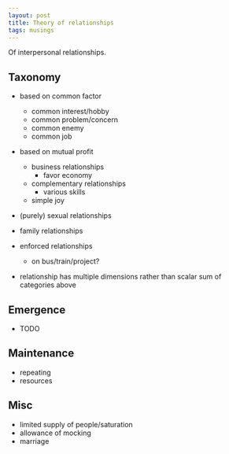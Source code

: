 ```yaml
---
layout: post
title: Theory of relationships
tags: musings
---
```


Of interpersonal relationships.

## Taxonomy

- based on common factor
  - common interest/hobby
  - common problem/concern
  - common enemy
  - common job
- based on mutual profit
  - business relationships
    - favor economy
  - complementary relationships
    - various skills
  - simple joy
- (purely) sexual relationships
- family relationships
- enforced relationships
  - on bus/train/project?

- relationship has multiple dimensions rather than scalar sum of categories above

## Emergence
- TODO

## Maintenance
- repeating
- resources

## Misc
- limited supply of people/saturation
- allowance of mocking
- marriage
